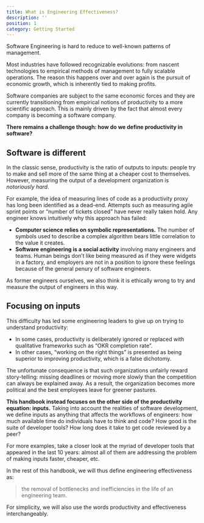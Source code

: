```yaml
---
title: What is Engineering Effectiveness?
description: ''
position: 1
category: Getting Started
---
```

Software Engineering is hard to reduce to well-known patterns of management. 

Most industries have followed recognizable evolutions: from nascent technologies to empirical methods of management to fully scalable operations. The reason this happens over and over again is the pursuit of economic growth, which is inherently tied to making profits. 

Software companies are subject to the same economic forces and they are currently transitioning from empirical notions of productivity to a more scientific approach. This is mainly driven by the fact that almost every company is becoming a software company.

**There remains a challenge though: how do we define productivity in software?**
## Software is different
In the classic sense, productivity is the ratio of outputs to inputs: people try to make and sell more of the same thing at a cheaper cost to themselves. However, measuring the output of a development organization is *notoriously hard*. 

For example, the idea of measuring lines of code as a productivity proxy has long been identified as a dead-end. Attempts such as measuring agile sprint points or “number of tickets closed” have never really taken hold. Any engineer knows intuitively why this approach has failed:
- **Computer science relies on symbolic representations.** The number of symbols used to describe a complex algorithm bears little correlation to the value it creates. 
- **Software engineering is a social activity** involving many engineers and teams. Human beings don’t like being measured as if they were widgets in a factory, and employers are not in a position to ignore these feelings because of the general penury of software engineers. 

As former engineers ourselves, we also think it is ethically wrong to try and measure the output of engineers in this way.   

## Focusing on inputs
This difficulty has led some engineering leaders to give up on trying to understand productivity: 

- In some cases, productivity is deliberately ignored or replaced with qualitative frameworks such as “OKR completion rate”. 
- In other cases, “working on the right things” is presented as being superior to improving productivity, which is a false dichotomy. 

The unfortunate consequence is that such organizations unfairly reward story-telling: missing deadlines or moving more slowly than the competition can always be explained away. As a result, the organization becomes more political and the best employees leave for greener pastures.

**This handbook instead focuses on the other side of the productivity equation: inputs.** Taking into account the realities of software development, we define inputs as anything that affects the workflows of engineers: how much available time do individuals have to think and code? How good is the suite of developer tools? How long does it take to get code reviewed by a peer? 

For more examples, take a closer look at the myriad of developer tools that appeared in the last 10 years: almost all of them are addressing the problem of making inputs faster, cheaper, etc.

In the rest of this handbook, we will thus define engineering effectiveness as:
> the removal of bottlenecks and inefficiencies in the life of an engineering team. 

For simplicity, we will also use the words productivity and effectiveness interchangeably.



